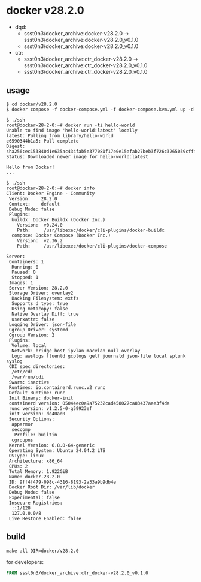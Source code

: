 # docker v28.2.0

* dqd:
  * ssst0n3/docker_archive:docker-v28.2.0 -> ssst0n3/docker_archive:docker-v28.2.0_v0.1.0
  * ssst0n3/docker_archive:docker-v28.2.0_v0.1.0
* ctr:
  * ssst0n3/docker_archive:ctr_docker-v28.2.0 -> ssst0n3/docker_archive:ctr_docker-v28.2.0_v0.1.0
  * ssst0n3/docker_archive:ctr_docker-v28.2.0_v0.1.0

## usage

```shell
$ cd docker/v28.2.0
$ docker compose -f docker-compose.yml -f docker-compose.kvm.yml up -d
```

```shell
$ ./ssh
root@docker-28-2-0:~# docker run -ti hello-world
Unable to find image 'hello-world:latest' locally
latest: Pulling from library/hello-world
e6590344b1a5: Pull complete 
Digest: sha256:ec153840d1e635ac434fab5e377081f17e0e15afab27beb3f726c3265039cfff
Status: Downloaded newer image for hello-world:latest

Hello from Docker!
...
```

```shell
$ ./ssh
root@docker-28-2-0:~# docker info
Client: Docker Engine - Community
 Version:    28.2.0
 Context:    default
 Debug Mode: false
 Plugins:
  buildx: Docker Buildx (Docker Inc.)
    Version:  v0.24.0
    Path:     /usr/libexec/docker/cli-plugins/docker-buildx
  compose: Docker Compose (Docker Inc.)
    Version:  v2.36.2
    Path:     /usr/libexec/docker/cli-plugins/docker-compose

Server:
 Containers: 1
  Running: 0
  Paused: 0
  Stopped: 1
 Images: 1
 Server Version: 28.2.0
 Storage Driver: overlay2
  Backing Filesystem: extfs
  Supports d_type: true
  Using metacopy: false
  Native Overlay Diff: true
  userxattr: false
 Logging Driver: json-file
 Cgroup Driver: systemd
 Cgroup Version: 2
 Plugins:
  Volume: local
  Network: bridge host ipvlan macvlan null overlay
  Log: awslogs fluentd gcplogs gelf journald json-file local splunk syslog
 CDI spec directories:
  /etc/cdi
  /var/run/cdi
 Swarm: inactive
 Runtimes: io.containerd.runc.v2 runc
 Default Runtime: runc
 Init Binary: docker-init
 containerd version: 05044ec0a9a75232cad458027ca83437aae3f4da
 runc version: v1.2.5-0-g59923ef
 init version: de40ad0
 Security Options:
  apparmor
  seccomp
   Profile: builtin
  cgroupns
 Kernel Version: 6.8.0-64-generic
 Operating System: Ubuntu 24.04.2 LTS
 OSType: linux
 Architecture: x86_64
 CPUs: 2
 Total Memory: 1.922GiB
 Name: docker-28-2-0
 ID: 9ff4f479-098c-4316-8193-2a33a9b9db4e
 Docker Root Dir: /var/lib/docker
 Debug Mode: false
 Experimental: false
 Insecure Registries:
  ::1/128
  127.0.0.0/8
 Live Restore Enabled: false
```

## build

```shell
make all DIR=docker/v28.2.0
```

for developers:

```dockerfile
FROM ssst0n3/docker_archive:ctr_docker-v28.2.0_v0.1.0
```
